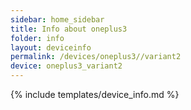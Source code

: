 ```yaml
---
sidebar: home_sidebar
title: Info about oneplus3
folder: info
layout: deviceinfo
permalink: /devices/oneplus3//variant2
device: oneplus3_variant2
---
```

{% include templates/device_info.md %}
